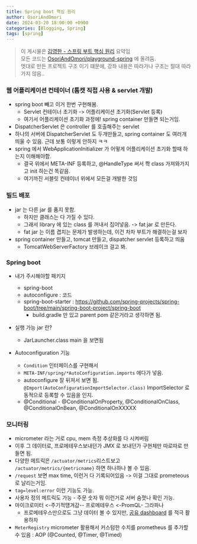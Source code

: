 ```yaml
---
title: Spring boot 핵심 원리
author: OsoriAndOmori
date: 2024-03-20 18:00:00 +0900
categories: [Blogging, Spring]
tags: [spring]
---
```

> 이 게시물은 [김영한 - 스프링 부트 핵심 원리](https://www.inflearn.com/course/%EC%8A%A4%ED%94%84%EB%A7%81%EB%B6%80%ED%8A%B8-%ED%95%B5%EC%8B%AC%EC%9B%90%EB%A6%AC-%ED%99%9C%EC%9A%A9/dashboard) 요약임 <br>
> 모든 코드는 [OsoriAndOmori/playground-spring](https://github.com/OsoriAndOmori/playground-spring/tree/main/applicaion-web-mvc) 에 올려둠. <br>
> 멋대로 만든 프로젝트 구조 이기 떄문에, 강좌 내용은 따라가나 구조는 절대 따라가지 않음..

### 웹 어플리케이션 컨테이너 (톰캣 직접 사용 & servlet 개발)
- spring boot 빼고 이거 한번 구현해봄.
  - Servlet 컨테이너 초기화 -> 어플리케이션 초기화(Servlet 등록)
  - 여기서 어플리케이션 초기화 과정에! spring container 만들면 되는거임.
- DispatcherServlet 은 controller 를 호출해주는 servlet
- 하나의 서버에 DispatcherServlet 도 두개만들고, spring container 도 여러개 띄울 수 있음. 근데 보통 이렇게 안하지 ㅋㅋ
- spring 에서 WebApplicationInitializer 가 어떻게 어플리케이션 초기화 할때 하는지 이해해야함.
  - 결국 위에서 META-INF 등록하고, @HandleType 써서 쫙 class 가져와가지고 init 하는건 똑같음.
  - 여기까진 서블릿 컨테이너 위에서 모든걸 개발한 것임

### 빌드 배포
- jar 는 다른 jar 를 품지 못함.
  - 하지만 클래스는 다 가질 수 있다.
  - 그래서 library 에 있는 class 를 꺼내서 집어넣음. -> fat jar 로 만든다.
  - fat jar 는 이름 겹치는 문제가 발생하는데, 이건 차차 부트가 해결하는걸 보자
- spring container 만들고, tomcat 만들고, dispatcher servlet 등록하고 띄움
  - TomcatWebServerFactory 브레이크 걸고 봐.

### Spring boot
- 내가 주시해야할 패키지
  - spring-boot
  - autoconfigure : 코드
  - spring-boot-starter : https://github.com/spring-projects/spring-boot/tree/main/spring-boot-project/spring-boot
    - build.gradle 만 있고 parent pom 같은거라고 생각하면 됨.
- 실행 가능 jar 란?
  - JarLauncher.class main 을 보면됨

- Autoconfiguration 기능
  - `Condition` 인터페이스를 구현해서
  - `META-INF/spring/*AutoConfiguration.imports` 에다가 넣음.
  - autoconfigure 잘 뒤져서 보면 됨. `@Import(AutoConfigurationImportSelector.class)` ImportSelector 로 동적으로 등록할 수 있음을 인지.
  - @Conditional - @ConditionalOnProperty, @ConditionalOnClass, @ConditionalOnBean, @ConditionalOnXXXXX

### 모니터링
- micrometer 라는 거로 cpu, mem 측정 추상화를 다 시켜버림
- 이후 그 데이터로, 프로메테우스보내던가 JMX 로 보내던가 구현체만 따로따로 만들면 됨.
- 다양한 메트릭은 `/actuator/metrics`리스트보고  `/actuator/metrics/{metricname}` 하면 하나하나 볼 수 있음.
- `/request` 보면 max time, 이런거 다 기록되어있음 -> 이걸 그대로 prometeous 로 날리는거임.
- `tag=level:error` 이런 기능도 가능.
- 사용자 정의 메트릭도 가능 - 주문 숫자 뭐 이런거로 서버 숨졋나 확인 가능.
- 마이크로미터 <-주기적떙겨감-- 프로메테우스 <-PromQL- 그라파나
  - 프로메테우스만으로도 그냥 데이터 볼 수 있지만, [공유 dashboard](https://grafana.com/grafana/dashboards/) 를 적극 활용하자
- `MeterRegistry` micrometer 활용해서 커스텀한 수치를 prometheus 를 추가할 수 있음 : AOP (@Counted, @Timer, @Timed)
